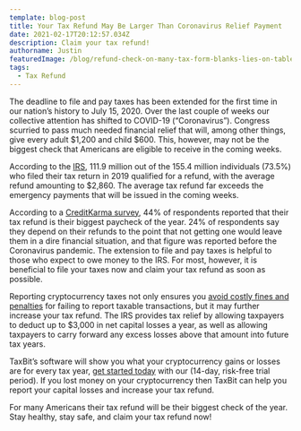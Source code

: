 ```yaml
---
template: blog-post
title: Your Tax Refund May Be Larger Than Coronavirus Relief Payment
date: 2021-02-17T20:12:57.034Z
description: Claim your tax refund!
authorname: Justin
featuredImage: /blog/refund-check-on-many-tax-form-blanks-lies-on-table-close-up-tax-payers-paperwork-routine-and_t20_BmJa7O.jpg
tags:
  - Tax Refund
---
```

The deadline to file and pay taxes has been extended for the first time in our nation’s history to July 15, 2020. Over the last couple of weeks our collective attention has shifted to COVID-19 (“Coronavirus”). Congress scurried to pass much needed financial relief that will, among other things, give every adult $1,200 and child $600. This, however, may not be the biggest check that Americans are eligible to receive in the coming weeks.

According to the [IRS](https://www.irs.gov/newsroom/filing-season-statistics-for-week-ending-november-22-2019), 111.9 million out of the 155.4 million individuals (73.5%) who filed their tax return in 2019 qualified for a refund, with the average refund amounting to $2,860. The average tax refund far exceeds the emergency payments that will be issued in the coming weeks.

According to a [CreditKarma survey](https://www.creditkarma.com/insights/i/americans-love-dont-understand-tax-refunds-survey/), 44% of respondents reported that their tax refund is their biggest paycheck of the year. 24% of respondents say they depend on their refunds to the point that not getting one would leave them in a dire financial situation, and that figure was reported before the Coronavirus pandemic. The extension to file and pay taxes is helpful to those who expect to owe money to the IRS. For most, however, it is beneficial to file your taxes now and claim your tax refund as soon as possible.

Reporting cryptocurrency taxes not only ensures you [avoid costly fines and penalties](https://taxbit.com/blog/2020-01-13-responding-to-a-cryptocurrency-irs-cp2000-letter/#:~:text=In%20the%20cryptocurrency%20realm%2C%20TaxBit,generated%20income%20on%20their%20platform.) for failing to report taxable transactions, but it may further increase your tax refund. The IRS provides tax relief by allowing taxpayers to deduct up to $3,000 in net capital losses a year, as well as allowing taxpayers to carry forward any excess losses above that amount into future tax years.

TaxBit’s software will show you what your cryptocurrency gains or losses are for every tax year, [get started  today](https://t.co/u3Ld6qT79O?amp=1) with our (14-day, risk-free trial period). If you lost money on your cryptocurrency then TaxBit can help you report your capital losses and increase your tax refund.

For many Americans their tax refund will be their biggest check of the year. Stay healthy, stay safe, and claim your tax refund now!
